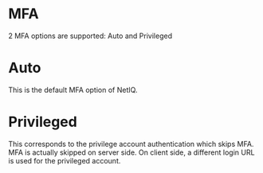 # MFA

2 MFA options are supported: Auto and Privileged

# Auto
This is the default MFA option of NetIQ.

# Privileged
This corresponds to the privilege account authentication which skips MFA.
MFA is actually skipped on server side.
On client side, a different login URL is used for the privileged account.
